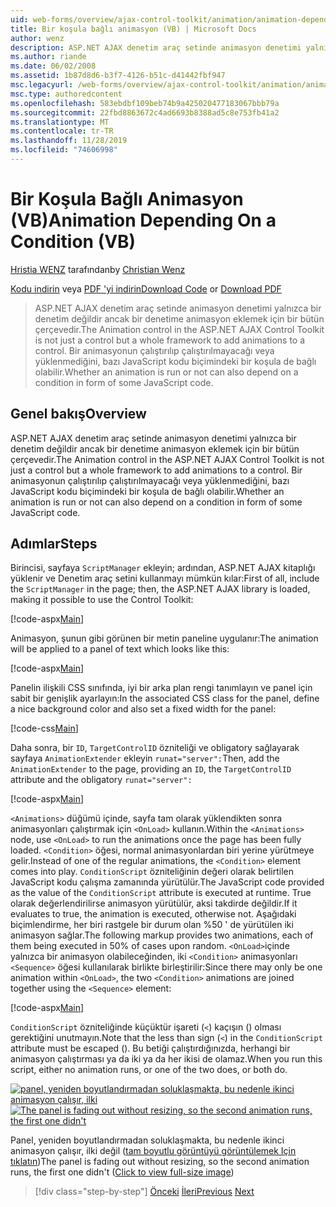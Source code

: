 ```yaml
---
uid: web-forms/overview/ajax-control-toolkit/animation/animation-depending-on-a-condition-vb
title: Bir koşula bağlı animasyon (VB) | Microsoft Docs
author: wenz
description: ASP.NET AJAX denetim araç setinde animasyon denetimi yalnızca bir denetim değildir ancak bir denetime animasyon eklemek için bir bütün çerçevedir. Animasyonun olup olmadığı...
ms.author: riande
ms.date: 06/02/2008
ms.assetid: 1b87d8d6-b3f7-4126-b51c-d41442fbf947
msc.legacyurl: /web-forms/overview/ajax-control-toolkit/animation/animation-depending-on-a-condition-vb
msc.type: authoredcontent
ms.openlocfilehash: 583ebdbf109beb74b9a425020477183067bbb79a
ms.sourcegitcommit: 22fbd8863672c4ad6693b8388ad5c8e753fb41a2
ms.translationtype: MT
ms.contentlocale: tr-TR
ms.lasthandoff: 11/28/2019
ms.locfileid: "74606998"
---
```

# <a name="animation-depending-on-a-condition-vb"></a><span data-ttu-id="7fa8e-104">Bir Koşula Bağlı Animasyon (VB)</span><span class="sxs-lookup"><span data-stu-id="7fa8e-104">Animation Depending On a Condition (VB)</span></span>

<span data-ttu-id="7fa8e-105">[Hristia WENZ](https://github.com/wenz) tarafından</span><span class="sxs-lookup"><span data-stu-id="7fa8e-105">by [Christian Wenz](https://github.com/wenz)</span></span>

<span data-ttu-id="7fa8e-106">[Kodu indirin](https://download.microsoft.com/download/f/9/a/f9a26acd-8df4-4484-8a18-199e4598f411/Animation4.vb.zip) veya [PDF 'yi indirin](https://download.microsoft.com/download/6/7/1/6718d452-ff89-4d3f-a90e-c74ec2d636a3/animation4VB.pdf)</span><span class="sxs-lookup"><span data-stu-id="7fa8e-106">[Download Code](https://download.microsoft.com/download/f/9/a/f9a26acd-8df4-4484-8a18-199e4598f411/Animation4.vb.zip) or [Download PDF](https://download.microsoft.com/download/6/7/1/6718d452-ff89-4d3f-a90e-c74ec2d636a3/animation4VB.pdf)</span></span>

> <span data-ttu-id="7fa8e-107">ASP.NET AJAX denetim araç setinde animasyon denetimi yalnızca bir denetim değildir ancak bir denetime animasyon eklemek için bir bütün çerçevedir.</span><span class="sxs-lookup"><span data-stu-id="7fa8e-107">The Animation control in the ASP.NET AJAX Control Toolkit is not just a control but a whole framework to add animations to a control.</span></span> <span data-ttu-id="7fa8e-108">Bir animasyonun çalıştırılıp çalıştırılmayacağı veya yüklenmediğini, bazı JavaScript kodu biçimindeki bir koşula de bağlı olabilir.</span><span class="sxs-lookup"><span data-stu-id="7fa8e-108">Whether an animation is run or not can also depend on a condition in form of some JavaScript code.</span></span>

## <a name="overview"></a><span data-ttu-id="7fa8e-109">Genel bakış</span><span class="sxs-lookup"><span data-stu-id="7fa8e-109">Overview</span></span>

<span data-ttu-id="7fa8e-110">ASP.NET AJAX denetim araç setinde animasyon denetimi yalnızca bir denetim değildir ancak bir denetime animasyon eklemek için bir bütün çerçevedir.</span><span class="sxs-lookup"><span data-stu-id="7fa8e-110">The Animation control in the ASP.NET AJAX Control Toolkit is not just a control but a whole framework to add animations to a control.</span></span> <span data-ttu-id="7fa8e-111">Bir animasyonun çalıştırılıp çalıştırılmayacağı veya yüklenmediğini, bazı JavaScript kodu biçimindeki bir koşula de bağlı olabilir.</span><span class="sxs-lookup"><span data-stu-id="7fa8e-111">Whether an animation is run or not can also depend on a condition in form of some JavaScript code.</span></span>

## <a name="steps"></a><span data-ttu-id="7fa8e-112">Adımlar</span><span class="sxs-lookup"><span data-stu-id="7fa8e-112">Steps</span></span>

<span data-ttu-id="7fa8e-113">Birincisi, sayfaya `ScriptManager` ekleyin; ardından, ASP.NET AJAX kitaplığı yüklenir ve Denetim araç setini kullanmayı mümkün kılar:</span><span class="sxs-lookup"><span data-stu-id="7fa8e-113">First of all, include the `ScriptManager` in the page; then, the ASP.NET AJAX library is loaded, making it possible to use the Control Toolkit:</span></span>

[!code-aspx[Main](animation-depending-on-a-condition-vb/samples/sample1.aspx)]

<span data-ttu-id="7fa8e-114">Animasyon, şunun gibi görünen bir metin paneline uygulanır:</span><span class="sxs-lookup"><span data-stu-id="7fa8e-114">The animation will be applied to a panel of text which looks like this:</span></span>

[!code-aspx[Main](animation-depending-on-a-condition-vb/samples/sample2.aspx)]

<span data-ttu-id="7fa8e-115">Panelin ilişkili CSS sınıfında, iyi bir arka plan rengi tanımlayın ve panel için sabit bir genişlik ayarlayın:</span><span class="sxs-lookup"><span data-stu-id="7fa8e-115">In the associated CSS class for the panel, define a nice background color and also set a fixed width for the panel:</span></span>

[!code-css[Main](animation-depending-on-a-condition-vb/samples/sample3.css)]

<span data-ttu-id="7fa8e-116">Daha sonra, bir `ID`, `TargetControlID` özniteliği ve obligatory sağlayarak sayfaya `AnimationExtender` ekleyin `runat="server":`</span><span class="sxs-lookup"><span data-stu-id="7fa8e-116">Then, add the `AnimationExtender` to the page, providing an `ID`, the `TargetControlID` attribute and the obligatory `runat="server":`</span></span>

[!code-aspx[Main](animation-depending-on-a-condition-vb/samples/sample4.aspx)]

<span data-ttu-id="7fa8e-117">`<Animations>` düğümü içinde, sayfa tam olarak yüklendikten sonra animasyonları çalıştırmak için `<OnLoad>` kullanın.</span><span class="sxs-lookup"><span data-stu-id="7fa8e-117">Within the `<Animations>` node, use `<OnLoad>` to run the animations once the page has been fully loaded.</span></span> <span data-ttu-id="7fa8e-118">`<Condition>` öğesi, normal animasyonlardan biri yerine yürütmeye gelir.</span><span class="sxs-lookup"><span data-stu-id="7fa8e-118">Instead of one of the regular animations, the `<Condition>` element comes into play.</span></span> <span data-ttu-id="7fa8e-119">`ConditionScript` özniteliğinin değeri olarak belirtilen JavaScript kodu çalışma zamanında yürütülür.</span><span class="sxs-lookup"><span data-stu-id="7fa8e-119">The JavaScript code provided as the value of the `ConditionScript` attribute is executed at runtime.</span></span> <span data-ttu-id="7fa8e-120">True olarak değerlendirilirse animasyon yürütülür, aksi takdirde değildir.</span><span class="sxs-lookup"><span data-stu-id="7fa8e-120">If it evaluates to true, the animation is executed, otherwise not.</span></span> <span data-ttu-id="7fa8e-121">Aşağıdaki biçimlendirme, her biri rastgele bir durum olan %50 ' de yürütülen iki animasyon sağlar.</span><span class="sxs-lookup"><span data-stu-id="7fa8e-121">The following markup provides two animations, each of them being executed in 50% of cases upon random.</span></span> <span data-ttu-id="7fa8e-122">`<OnLoad>`içinde yalnızca bir animasyon olabileceğinden, iki `<Condition>` animasyonları `<Sequence>` öğesi kullanılarak birlikte birleştirilir:</span><span class="sxs-lookup"><span data-stu-id="7fa8e-122">Since there may only be one animation within `<OnLoad>`, the two `<Condition>` animations are joined together using the `<Sequence>` element:</span></span>

[!code-aspx[Main](animation-depending-on-a-condition-vb/samples/sample5.aspx)]

<span data-ttu-id="7fa8e-123">`ConditionScript` özniteliğinde küçüktür işareti (`<`) kaçışın () olması gerektiğini unutmayın.</span><span class="sxs-lookup"><span data-stu-id="7fa8e-123">Note that the less than sign (`<`) in the `ConditionScript` attribute must be escaped ().</span></span> <span data-ttu-id="7fa8e-124">Bu betiği çalıştırdığınızda, herhangi bir animasyon çalıştırması ya da iki ya da her ikisi de olamaz.</span><span class="sxs-lookup"><span data-stu-id="7fa8e-124">When you run this script, either no animation runs, or one of the two does, or both do.</span></span>

<span data-ttu-id="7fa8e-125">[![panel, yeniden boyutlandırmadan soluklaşmakta, bu nedenle ikinci animasyon çalışır, ilki](animation-depending-on-a-condition-vb/_static/image2.png)](animation-depending-on-a-condition-vb/_static/image1.png)</span><span class="sxs-lookup"><span data-stu-id="7fa8e-125">[![The panel is fading out without resizing, so the second animation runs, the first one didn't](animation-depending-on-a-condition-vb/_static/image2.png)](animation-depending-on-a-condition-vb/_static/image1.png)</span></span>

<span data-ttu-id="7fa8e-126">Panel, yeniden boyutlandırmadan soluklaşmakta, bu nedenle ikinci animasyon çalışır, ilki değil ([tam boyutlu görüntüyü görüntülemek Için tıklatın](animation-depending-on-a-condition-vb/_static/image3.png))</span><span class="sxs-lookup"><span data-stu-id="7fa8e-126">The panel is fading out without resizing, so the second animation runs, the first one didn't ([Click to view full-size image](animation-depending-on-a-condition-vb/_static/image3.png))</span></span>

> [!div class="step-by-step"]
> <span data-ttu-id="7fa8e-127">[Önceki](executing-several-animations-after-each-other-vb.md)
> [İleri](picking-one-animation-out-of-a-list-vb.md)</span><span class="sxs-lookup"><span data-stu-id="7fa8e-127">[Previous](executing-several-animations-after-each-other-vb.md)
[Next](picking-one-animation-out-of-a-list-vb.md)</span></span>
